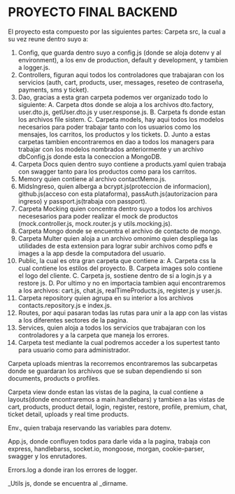 # PROYECTO FINAL BACKEND

El proyecto esta compuesto por las siguientes partes:
Carpeta src, la cual a su vez reune dentro suyo a:

1. Config, que guarda dentro suyo a config.js (donde se aloja dotenv y al environment), a los env de production, default y development, y tambien a logger.js.
2. Controllers, figuran aqui todos los controladores que trabajaran con los servicios (auth, cart, products, user, messages, reseteo de contraseña, payments, sms y ticket).
3. Dao, gracias a esta gran carpeta podemos ver organizado todo lo siguiente:
A. Carpeta dtos donde se aloja a los archivos dto.factory, user.dto.js, getUser.dto.js y user.response.js.
B. Carpeta fs donde estan los archivos file sistem.
C. Carpeta models, hay aqui todos los modelos necesarios para poder trabajar tanto con los usuarios como los mensajes, los carritos, los productos y los tickets.
D. Junto a estas carpetas tambien encontraremos en dao a todos los managers para trabajar con los modelos nombrados anteriormente y un archivo dbConfig.js donde esta la coneccion a MongoDB.
4. Carpeta Docs quien dentro suyo contiene a products.yaml quien trabaja con swagger tanto para los productos como para los carritos.
5. Memory quien contiene al archivo contactMemo.js.
6. MidsIngreso, quien alberga a bcrypt.js(proteccion de informacion), github.js(acceso con esta plataforma), passAuth.js(autorizacion para ingreso) y passport.js(trabaja con passport).
7. Carpeta Mocking quien concentra dentro suyo a todos los archivos necesesarios para poder realizar el mock de productos (mock.controller.js, mock.router.js y utils.mocking.js).
8. Carpeta Mongo donde se encuentra el archivo de contacto de mongo.
9. Carpeta Multer quien aloja a un archivo omonimo quien despliega las utilidades de esta extension para lograr subir archivos como pdfs e images a la app desde la computadora del usuario.
10. Public, la cual es otra gran carpeta que contiene a:
A. Carpeta css la cual contiene los estilos del proyecto.
B. Carpeta images solo contiene el logo del cliente.
C. Carpeta js, sostiene dentro de si a login.js y a restore js.
D. Por ultimo y no en importacia tambien aqui encontraremos a los archivos: cart.js, chat.js, realTimeProducts.js, register.js  y user.js.
11. Carpeta repository quien agrupa en su interior a los archivos contacts.repository.js e index.js.
12. Routes, por aqui pasaran todas las rutas para unir a la app con las vistas a los diferentes sectores de la pagina.
13. Services, quien aloja a todos los servicios que trabajaran con los controladores y a la carpeta que maneja los errores.
14. Carpeta test mediante la cual podremos acceder a los supertest tanto para usuario como para administrador.

Carpeta uploads mientras la recorremos encontraremos las subcarpetas donde se guardaran los archivos que se suban dependiendo si son documents, products o profiles.

Carpeta view donde estan las vistas de la pagina, la cual contiene a layouts(donde encontraremos a main.handlebars) y tambien a las vistas de cart, products, product detail, login, register, restore, profile, premium, chat, ticket detail, uploads y real time products.

Env., quien trabaja reservando las variables para dotenv.

App.js, donde confluyen todos para darle vida a la pagina, trabaja con express, handlebarss, socket.io, mongoose, morgan, cookie-parser, swagger y los enrutadores.

Errors.log a donde iran los errores de logger.

_Utils js, donde se encuentra al _dirname.
